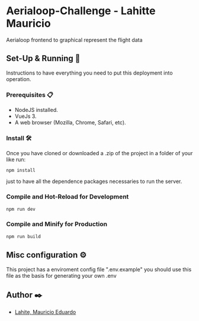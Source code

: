 # Aerialoop-Challenge - Lahitte Mauricio #

Aerialoop frontend to graphical represent the flight data

## Set-Up & Running 🔧 ##

Instructions to have everything you need to put this deployment into operation.

### Prerequisites 📋 ###

* NodeJS installed.
* VueJs 3.
* A web browser (Mozilla, Chrome, Safari, etc).

### Install 🛠️ ###

Once you have cloned or downloaded a .zip of the project in a folder of your like run:
```
npm install
```
just to have all the dependence packages necessaries to run the server.


### Compile and Hot-Reload for Development

```sh
npm run dev
```

### Compile and Minify for Production

```sh
npm run build
```

## Misc configuration ⚙️ ##

This project has a enviroment config file ".env.example" you should use this file as the basis for generating your own .env

## Author ✒️

* [Lahite, Mauricio Eduardo](https://www.linkedin.com/in/mauricio-lahitte/)

